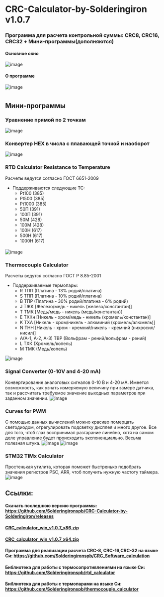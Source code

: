 # CRC-Calculator-by-Solderingiron v1.0.7
### Программа для расчета контрольной суммы: CRC8, CRC16, CRC32 + Мини-программы(дополняются)
#### Основное окно 
![image](https://github.com/Solderingironspb/CRC-Calculator-by-Solderingiron/assets/68805120/dde8d019-102d-46ee-b5f2-4d018f532d26)
#### О программе
![image](https://github.com/Solderingironspb/CRC-Calculator-by-Solderingiron/assets/68805120/2dd21398-f0de-4813-9562-862b00432a50)
#
## Мини-программы
### Уравнение прямой по 2 точкам
![image](https://github.com/Solderingironspb/CRC-Calculator-by-Solderingiron/assets/68805120/b61b4ec8-2c12-49f2-a8c6-c82dc76fee79)
###
### Конвертер HEX в числа с плавающей точкой и наоборот
![image](https://github.com/Solderingironspb/CRC-Calculator-by-Solderingiron/assets/68805120/f76542c3-dd3e-430a-b840-7ef0bd006397)
###
### RTD Calculator Resistance to Temperature
Расчеты ведутся согласно ГОСТ 6651-2009
* Поддерживаются следующие ТС:
  - Pt100 (385)
  - Pt500 (385)
  - Pt1000 (385)
  - 50П (391)
  - 100П (391)
  - 50М (428)
  - 100М (428)
  - 100Н (617)
  - 500Н (617)
  - 1000Н (617)
####  
![image](https://github.com/Solderingironspb/CRC-Calculator-by-Solderingiron/assets/68805120/032df576-3264-4f62-ba39-f1e8b79c4a9c)
###
### Thermocouple Calculator
Расчеты ведутся согласно ГОСТ Р 8.85-2001

* Поддерживаемые термопары:
  - R ТПП (Платина - 13% родий/платина)
  - S ТПП (Платина - 10% родий/платина)
  - B ТПР (Платина - 30% родий/платина - 6% родий)
  - J ТЖК [Железо/медь - никель (железо/константан)]
  - T ТМК [Медь/медь - никель (медь/константан)]
  - E ТХКн [Никель - хром/медь - никель (хромель/константан)]
  - K ТХА [Никель - хром/никель - алюминий (хромель/алюмель)]
  - N ТНН [Никель - хром - кремний/никель - кремний (нихросил/нисил)]
  - A(A-1, A-2, A-3) ТВР (Вольфрам - рений/вольфрам - рений)
  - L ТХК (Хромель/копель)
  - M ТМК (Медь/копель)

![image](https://github.com/Solderingironspb/CRC-Calculator-by-Solderingiron/assets/68805120/6c06f57d-a3e6-46a1-b234-248c09f8c7f3)
###
### Signal Converter (0-10V and 4-20 mA)
Конвертирование аналоговых сигналов 0-10 В и 4-20 мА. Имеется возможность, как узнать измеряемую величину при замере датчика, так и рассчитать требуемое значение выходных параметров при заданном значении.
![image](https://github.com/Solderingironspb/CRC-Calculator-by-Solderingiron/assets/68805120/7d00bc49-769b-40ea-81b2-57bd630251c4)

###
### Curves for PWM
С помощью данных вычислений можно красиво померцать светодиодом, отрегулировать подсветку дисплея и много другое. Все для того, чтоб глаз воспринимал разгарание линейно, хотя на самом деле управление будет происходить экспоненциально. Весьма полезная штука.
![image](https://github.com/Solderingironspb/CRC-Calculator-by-Solderingiron/assets/68805120/5d90b3f9-4a0a-4b79-ae81-54e8b42f4ae8)
![image](https://github.com/Solderingironspb/CRC-Calculator-by-Solderingiron/assets/68805120/de4e6546-a52c-4c53-85de-43c752d4ffdf)

###
### STM32 TIMx Calculator
Простенькая утилита, которая поможет быстренько подобрать значения регистров PSC, ARR, чтоб получить нужную частоту таймера.
![image](https://github.com/Solderingironspb/CRC-Calculator-by-Solderingiron/assets/68805120/9dbaee33-2832-4b02-8c0f-e7dc88b64f9b)



## Ссылки:
#### Скачать последнюю версию программы: https://github.com/Solderingironspb/CRC-Calculator-by-Solderingiron/releases
#### [CRC_calculator_win_v1.0.7_x86.zip](https://github.com/Solderingironspb/CRC-Calculator-by-Solderingiron/releases/download/v1.0.7/CRC_calculator_win_v1.0.7_x86.zip)
#### [CRC_calculator_win_v1.0.7_x64.zip](https://github.com/Solderingironspb/CRC-Calculator-by-Solderingiron/releases/download/v1.0.7/CRC_calculator_win_v1.0.7_x64.zip)
#### Программа для реализации расчета CRC-8, CRC-16,CRC-32 на языке Си: https://github.com/Solderingironspb/CRC_Software_calculation
#### Библиотека для работы с термосопротивлениями на языке Си: https://github.com/Solderingironspb/rtd_calculator
#### Библиотека для работы с термопарами на языке Си: https://github.com/Solderingironspb/thermocouple_calculator




